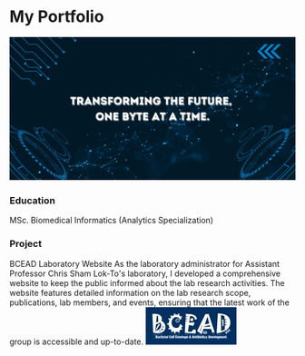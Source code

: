 # My Portfolio

![banner](/assets/img/profile_banner.jpg)

### Education
MSc. Biomedical Informatics (Analytics Specialization)

### Project
BCEAD Laboratory Website
As the laboratory administrator for Assistant Professor Chris Sham Lok-To's laboratory, I developed a comprehensive website to keep the public informed about the lab research activities. The website features detailed information on the lab research scope, publications, lab members, and events, ensuring that the latest work of the group is accessible and up-to-date.
![BCEAD_Banner](/assets/img/banner.jpg)

